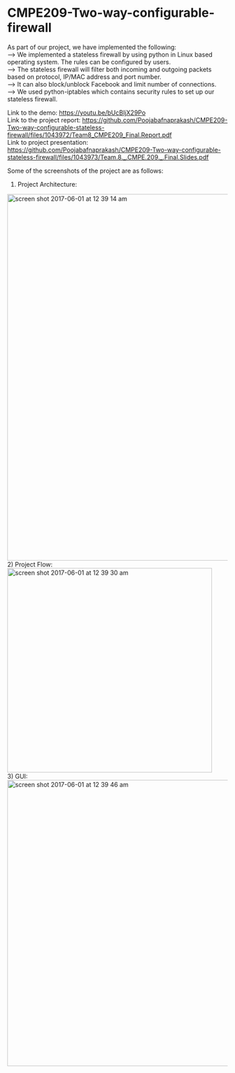 # CMPE209-Two-way-configurable-firewall
As part of our project, we have implemented the following: <br />
      --> We implemented a stateless firewall by using python in Linux based operating system. The rules can be configured by users. <br />
      --> The stateless firewall will filter both incoming and outgoing packets based on protocol, IP/MAC address and port number. <br />
      --> It can also block/unblock Facebook and limit number of connections. <br />
      --> We used python-iptables which contains security rules to set up our stateless firewall. <br />

Link to the demo: https://youtu.be/bUcBIjX29Po <br/>
Link to the project report: https://github.com/Poojabafnaprakash/CMPE209-Two-way-configurable-stateless-firewall/files/1043972/Team8_CMPE209_Final.Report.pdf <br />
Link to project presentation: https://github.com/Poojabafnaprakash/CMPE209-Two-way-configurable-stateless-firewall/files/1043973/Team.8._.CMPE.209._.Final.Slides.pdf <br />

Some of the screenshots of the project are as follows: <br />
1) Project Architecture: <br/>
<img width="839" alt="screen shot 2017-06-01 at 12 39 14 am" src="https://cloud.githubusercontent.com/assets/17193889/26669475/e0c85ae2-4662-11e7-828a-9b01db8a5c32.png">
<br/>
2) Project Flow: <br />
<img width="468" alt="screen shot 2017-06-01 at 12 39 30 am" src="https://cloud.githubusercontent.com/assets/17193889/26669474/e0c7d6b2-4662-11e7-9911-8f1bfa96db0b.png">
<br/>
3) GUI: <br />
<img width="655" alt="screen shot 2017-06-01 at 12 39 46 am" src="https://cloud.githubusercontent.com/assets/17193889/26669473/e0c70692-4662-11e7-8fce-906cf211d495.png">

